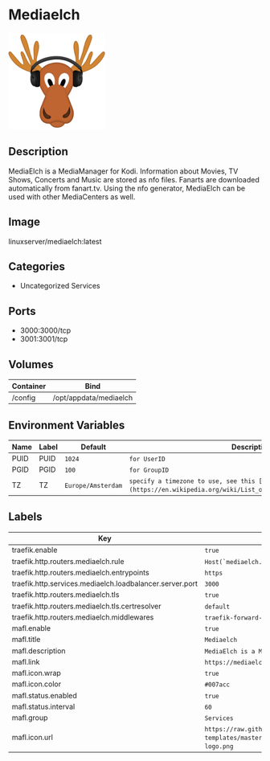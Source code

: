 # Mediaelch

![Logo](images/Mediaelch.png)

## Description
MediaElch is a MediaManager for Kodi. Information about Movies, TV Shows, Concerts and Music are stored as nfo files. Fanarts are downloaded automatically from fanart.tv. Using the nfo generator, MediaElch can be used with other MediaCenters as well.

## Image
linuxserver/mediaelch:latest

## Categories
- Uncategorized Services

## Ports
- 3000:3000/tcp
- 3001:3001/tcp

## Volumes
| Container | Bind |
|-----------|------|
| /config | /opt/appdata/mediaelch |

## Environment Variables
| Name | Label | Default | Description |
|------|-------|---------|-------------|
| PUID | PUID | ```1024``` | ```for UserID``` |
| PGID | PGID | ```100``` | ```for GroupID``` |
| TZ | TZ | ```Europe/Amsterdam``` | ```specify a timezone to use, see this [list](https://en.wikipedia.org/wiki/List_of_tz_database_time_zones#List).``` |

## Labels
| Key | Value |
|-----|-------|
| traefik.enable | ```true``` |
| traefik.http.routers.mediaelch.rule | ```Host(`mediaelch.{$TRAEFIK_INGRESS_DOMAIN}`)``` |
| traefik.http.routers.mediaelch.entrypoints | ```https``` |
| traefik.http.services.mediaelch.loadbalancer.server.port | ```3000``` |
| traefik.http.routers.mediaelch.tls | ```true``` |
| traefik.http.routers.mediaelch.tls.certresolver | ```default``` |
| traefik.http.routers.mediaelch.middlewares | ```traefik-forward-auth``` |
| mafl.enable | ```true``` |
| mafl.title | ```Mediaelch``` |
| mafl.description | ```MediaElch is a MediaManager for Kodi.``` |
| mafl.link | ```https://mediaelch.{$TRAEFIK_INGRESS_DOMAIN}``` |
| mafl.icon.wrap | ```true``` |
| mafl.icon.color | ```#007acc``` |
| mafl.status.enabled | ```true``` |
| mafl.status.interval | ```60``` |
| mafl.group | ```Services``` |
| mafl.icon.url | ```https://raw.githubusercontent.com/linuxserver/docker-templates/master/linuxserver.io/img/mediaelch-logo.png``` |

